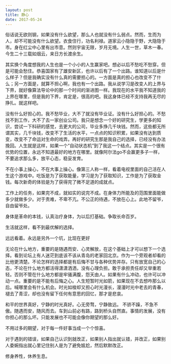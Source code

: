```yaml
---
layout: post
title: 静心
date: 2017-05-24
---
```


俗话说无欲则钢，如果没有什么欲望，那么人也就没有什么弱点。然而，生而为人，却不可能没有什么欲望。衣食住行，功名利禄。道家云小隐隐于野，大隐隐于市。身在红尘中心里有出市意。然则宇宙无限，岁月无境。人生一世，草木一春。今生二十三载如烟云，来日方长渡余生。

其实换个角度想我的人生也是一个小小的人生赢家吧。想必以后不愁吃不愁穿。但是可能会愁住。恭喜国家有了雄安新区，也许以后有了一个出路。谁知道以后是什么样子？但是我确实没有什么真的需要担心的。一方面是真的担心也改变不了什么；另一方面是，就算不担心啊，我也有一个出路。我从说学习是改变人的上界与下界，就好像算法导论中的那一个时间的渐进图一样。我现在的水平我不知道我的上界在哪里，但是我的下界，肯定是，很高的吧。我这身体已经不支持我再无尽的挣扎。就这样吧。

没有什么好担心的。我不愁毕业，大不了就没有毕业证。没有什么好担心的。不愁找不到工作，大不了去一家创业公司。我只是想念一个好的研究生，学更多的知识，尝试一下科研的感觉，去更大的公司，毕业多挣几千块钱。然而，这些都无所谓其实，几千块钱，改变不了生活的水平，一点点的知识积累，如果没有达到质变，改变不了命运对生命的戏弄。再好的研究生那是我自己的选择，已经没有办法挽回。人生就是这样，如果一个“自动状态机”到了我这一个结点。其实是一个很有优势的位置，永远不知道最好的地方在哪里。就像阿尔法go不会赢更多子一样，不要追求那么多，放平心态，稳妥发育。

不在小事上操心，不在大事上操心。像第三人称一样，看着电视里面的自己活在人生这个游戏中。吃饭是为了获取能量，学习是为了获取知识，工作是为了获取金钱。每次新奇的体验是为了获得完了微不足道的成就点。

工作上的任务，如果完不成，就如实的说完不成。在身体力所能及的范围里面能做多少就做多少。对于责难，不卑不亢。不公正的待遇，不放在心上。此地不留爷，自由留爷处。

身体是革命的本钱，认真治疗身体，为以后打基础。争取长命百岁。

生活就这样，看不到最优解的选择。

远远看着。永远是另外一个坑，比现在更好

无论在什么地方，重要的是随遇而安、心灵解放，在这个基础上才可以想下一个选择。看到论坛上有人迷茫到底该不该从青岛的老家回北京。作为一个旁观者却看的比他更清楚。不论怎样的选择都是有后悔不甘与各种优势并存。只有放宽自己的心态，不论在什么地方都活得潇潇洒洒，没有心理负担。敢于承担责任却又举重若轻。否则不管在什么地方都是牢骚满腹，怨天由人。如果有什么冲动，也许可以冲动一点。重要的是不能有后悔之心。人生短暂时光如箭，如果现在不去想咋那么以后。喊哪里会有什么机会。时光如梭却又担心时光漫长，漫漫时光中老去的青春，褪去了青涩，却也没有留下任何有意思的回忆，那才是悲哀。

和平的世界真好，宁静的时光真好。心无旁骛，宁静致远。
不骄不躁，不急不傲。随遇而安，随风而去。车到山前必有路，路到桥头自然直。事情的发展，没有你担心的那么坏。只能发展也不可能会像你期望的那么好。

不用过多的期望，对于每一件好事当成一个个惊喜。

对于遇到的错误，如果自己认识到就改正，如果别人指出就认错，并改正，如果别人委婉指出就心里记住别人是为了避免尴尬，然后默默改正。

修身养性，休养生息。
